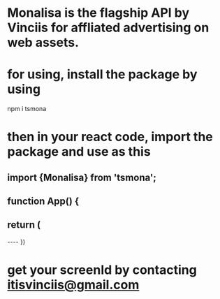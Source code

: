 # Monalisa is the flagship API by Vinciis for affliated advertising on web assets.
# for using, install the package by using 

 npm i tsmona

# then in your react code, import the package and use as this 

 import {Monalisa} from 'tsmona';
 ----
 function App() {
 ----
 return (
 ----
 <div>
   <Monalisa props={{screenId}} />
 </div>
 ----
  })

# get your screenId by contacting itisvinciis@gmail.com
